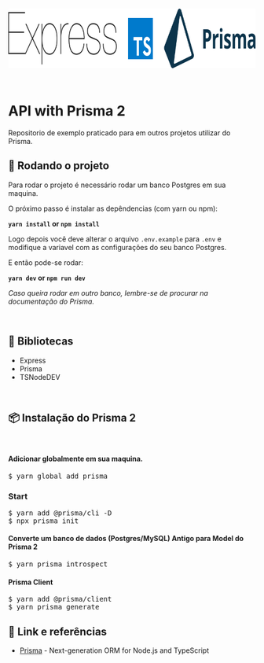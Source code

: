 <p align="center">
<img align="center" alt="Prisma-Express-Typescript" width="750px" height="121px" src=".github/Prisma-with-express.png"
style="text-align: center;" />
</p>
<br />

# **API with Prisma 2**

Repositorio de exemplo praticado para em outros projetos utilizar do Prisma.

## **🚀 Rodando o projeto**

Para rodar o projeto é necessário rodar um banco Postgres em sua maquina.
<br>

O próximo passo é instalar as depêndencias (com yarn ou npm):

**`yarn install` or `npm install`**

Logo depois você deve alterar o arquivo `.env.example` para `.env` e modifique a variavel com as configurações do seu banco Postgres.

E então pode-se rodar:

**`yarn dev` or `npm run dev`**

_Caso queira rodar em outro banco, lembre-se de procurar na documentação do Prisma._

<br>

## **📍 Bibliotecas**

- Express
- Prisma
- TSNodeDEV

<br>

## **📦 Instalação do Prisma 2**

<br>

#### Adicionar globalmente em sua maquina.

<pre>
$ yarn global add prisma
</pre>

### Start

<pre>
$ yarn add @prisma/cli -D
$ npx prisma init
</pre>

#### Converte um banco de dados (Postgres/MySQL) Antigo para Model do Prisma 2

<pre>
$ yarn prisma introspect
</pre>

#### Prisma Client

<pre>
$ yarn add @prisma/client
$ yarn prisma generate
</pre>

## 📖 Link e referências

- [Prisma](https://www.prisma.io/) - Next-generation ORM
  for Node.js and TypeScript
